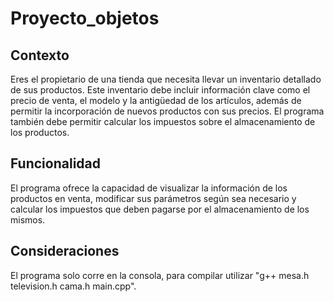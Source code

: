 # Proyecto_objetos

## Contexto

Eres el propietario de una tienda que necesita llevar un inventario detallado de sus productos. Este inventario debe incluir información clave como el precio de venta, el modelo y la antigüedad de los artículos, además de permitir la incorporación de nuevos productos con sus precios. El programa también debe permitir calcular los impuestos sobre el almacenamiento de los productos.

## Funcionalidad

El programa ofrece la capacidad de visualizar la información de los productos en venta, modificar sus parámetros según sea necesario y calcular los impuestos que deben pagarse por el almacenamiento de los mismos.

## Consideraciones
El programa solo corre en la consola, para compilar utilizar "g++ mesa.h television.h cama.h main.cpp".
